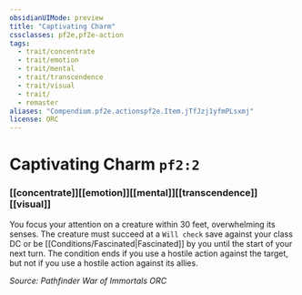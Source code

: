 ```yaml
---
obsidianUIMode: preview
title: "Captivating Charm"
cssclasses: pf2e,pf2e-action
tags:
  - trait/concentrate
  - trait/emotion
  - trait/mental
  - trait/transcendence
  - trait/visual
  - trait/
  - remaster
aliases: "Compendium.pf2e.actionspf2e.Item.jTfJzj1yfmPLsxmj"
license: ORC
---
```

# Captivating Charm `pf2:2`

### [[concentrate]][[emotion]][[mental]][[transcendence]][[visual]]






You focus your attention on a creature within 30 feet, overwhelming its senses. The creature must succeed at a `Will check` save against your class DC or be [[Conditions/Fascinated|Fascinated]] by you until the start of your next turn. The condition ends if you use a hostile action against the target, but not if you use a hostile action against its allies.

*Source: Pathfinder War of Immortals*
*ORC*